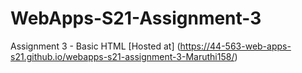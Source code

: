 # WebApps-S21-Assignment-3
Assignment 3 - Basic HTML
[Hosted at] (https://44-563-web-apps-s21.github.io/webapps-s21-assignment-3-Maruthi158/)
